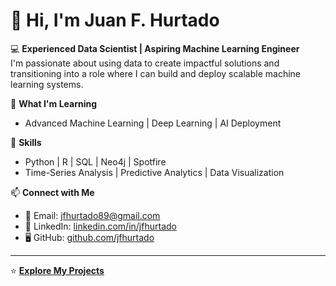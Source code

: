 # 👋 Hi, I'm Juan F. Hurtado  

💻 **Experienced Data Scientist | Aspiring Machine Learning Engineer**  
I'm passionate about using data to create impactful solutions and transitioning into a role where I can build and deploy scalable machine learning systems.  

🌱 **What I'm Learning**  
- Advanced Machine Learning | Deep Learning | AI Deployment  

🔧 **Skills**  
- Python | R | SQL | Neo4j | Spotfire  
- Time-Series Analysis | Predictive Analytics | Data Visualization  

📫 **Connect with Me**  
- 📧 Email: [jfhurtado89@gmail.com](mailto:jfhurtado89@gmail.com)  
- 💼 LinkedIn: [linkedin.com/in/jfhurtado](https://linkedin.com/in/jfhurtado)  
- 🖥️ GitHub: [github.com/jfhurtado](https://github.com/jfhurtado)

---

⭐️ **[Explore My Projects](https://github.com/jfhurtado?tab=repositories)**  
